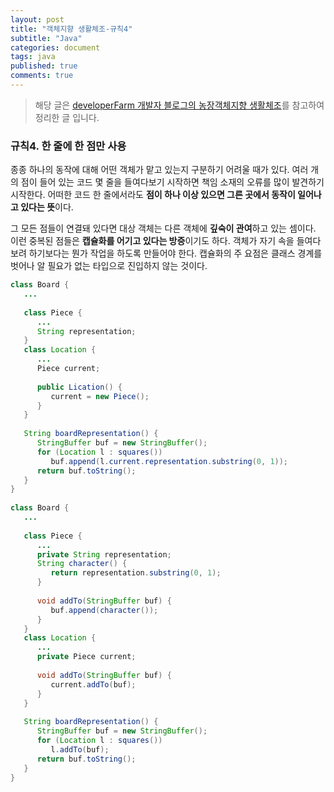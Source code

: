 ```yaml
---
layout: post
title: "객체지향 생활체조-규칙4"
subtitle: "Java"
categories: document
tags: java
published: true
comments: true
---
```


> 해당 글은 [developerFarm 개발자 블로그의 농장객체지향 생활체조](https://developerfarm.wordpress.com/2012/02/03/object_calisthenics_summary)를 참고하여 정리한 글 입니다.



### 규칙4. 한 줄에 한 점만 사용 

종종 하나의 동작에 대해 어떤 객체가 맡고 있는지 구분하기 어려울 때가 있다. 여러 개의 점이 들어 있는 코드 몇 줄을 들여다보기 시작하면 책임 소재의 오류를 많이 발견하기 시작한다. 어떠한 코드 한 줄에서라도 **점이 하나 이상 있으면 그른 곳에서 동작이 일어나고 있다는 뜻**이다.

그 모든 점들이 연결돼 있다면 대상 객체는 다른 객체에 **깊숙이 관여**하고 있는 셈이다. 이런 중복된 점들은 **캡슐화를 어기고 있다는 방증**이기도 하다. 객체가 자기 속을 들여다보려 하기보다는 뭔가 작업을 하도록 만들어야 한다. 캡슐화의 주 요점은 클래스 경계를 벗어나 알 필요가 없는 타입으로 진입하지 않는 것이다. 

```java
class Board {
   ...
 
   class Piece {
      ...
      String representation;
   }
   class Location {
      ...
      Piece current;
     
      public Lication() {
         current = new Piece(); 
      }
   }
 
   String boardRepresentation() {
      StringBuffer buf = new StringBuffer();
      for (Location l : squares())
         buf.append(l.current.representation.substring(0, 1));
      return buf.toString();
   }
}
 
class Board {
   ...
 
   class Piece {
      ...
      private String representation;
      String character() {
         return representation.substring(0, 1);
      }
 
      void addTo(StringBuffer buf) {
         buf.append(character());
      }
   }
   class Location {
      ...
      private Piece current;
     
      void addTo(StringBuffer buf) {
         current.addTo(buf);
      }
   }
 
   String boardRepresentation() {
      StringBuffer buf = new StringBuffer();
      for (Location l : squares())
         l.addTo(buf);
      return buf.toString();
   }
}
```

